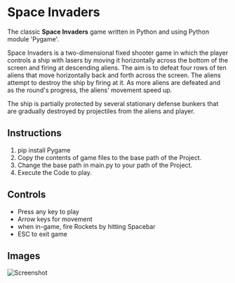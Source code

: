# Space Invaders

The classic **Space Invaders** game written in Python and using Python module 'Pygame'.

Space Invaders is a two-dimensional fixed shooter game in which the player controls a ship with lasers by moving it horizontally across the bottom of the screen and firing at descending aliens. The aim is to defeat four rows of ten aliens that move horizontally back and forth across the screen.
  The aliens attempt to destroy the ship by firing at it. As more aliens are defeated and as the round's progress, the aliens' movement speed up.
  
The ship is partially protected by several stationary defense bunkers that are gradually destroyed by projectiles from the aliens and player.
  
  ## Instructions
  
  1. pip install Pygame
  2. Copy the contents of game files to the base path of the Project.
  3. Change the base path in main.py to your path of the Project.
  4. Execute the Code to play.

## Controls

* Press any key to play
* Arrow keys for movement
* when in-game, fire Rockets by hitting Spacebar
* ESC to exit game

## Images

![Screenshot](https://github.com/KunalDhanaitkar/Mini-Project-3-PyGame/issues/1#issue-875051789)
